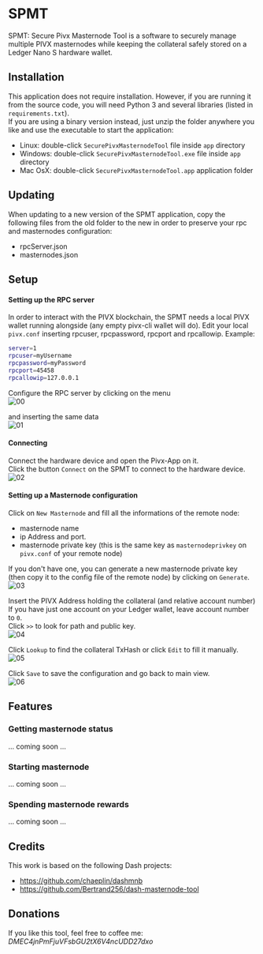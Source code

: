 # SPMT
SPMT: Secure Pivx Masternode Tool is a software to securely manage multiple PIVX masternodes while keeping the collateral safely stored on a Ledger Nano S hardware wallet.

## Installation
This application does not require installation.
However, if you are running it from the source code, you will need Python 3 and several libraries (listed in `requirements.txt`).<br> 
If you are using a binary version instead, just unzip the folder anywhere you like and use the executable to start the application:
- Linux: double-click `SecurePivxMasternodeTool` file inside `app` directory
- Windows: double-click `SecurePivxMasternodeTool.exe` file inside `app` directory
- Mac OsX: double-click `SecurePivxMasternodeTool.app` application folder

## Updating
When updating to a new version of the SPMT application, copy the following files from the old folder to the new in order to preserve your rpc and masternodes configuration:
- rpcServer.json
- masternodes.json

## Setup
#### Setting up the RPC server
In order to interact with the PIVX blockchain, the SPMT needs a local PIVX wallet running alongside (any empty pivx-cli wallet will do).
Edit your local `pivx.conf` inserting rpcuser, rpcpassword, rpcport and rpcallowip. 
Example:
```bash
server=1
rpcuser=myUsername
rpcpassword=myPassword
rpcport=45458
rpcallowip=127.0.0.1
```

Configure the RPC server by clicking on the menu
<br>![00](doc/img/00-click_setup.png)

and inserting the same data
<br>![01](doc/img/01-setup_rpc.png)

#### Connecting
Connect the hardware device and open the Pivx-App on it.<br>
Click the button `Connect` on the SPMT to connect to the hardware device.
<br>![02](doc/img/02-click_connectHW.png)

#### Setting up a Masternode configuration
Click on `New Masternode` and fill all the informations of the remote node: 
 - masternode name 
 - ip Address and port.
 - masternode private key (this is the same key as `masternodeprivkey` on `pivx.conf` of your remote node)

If you don't have one, you can generate a new masternode private key (then copy it to the config file of the remote node) by clicking on `Generate`.
<br>![03](doc/img/03-mnsetup01.png)

Insert the PIVX Address holding the collateral (and relative account number)<br>
If you have just one account on your Ledger wallet, leave account number to `0`.<br>
Click `>>` to look for path and public key.
<br>![04](doc/img/04-mnsetup02.png)

Click `Lookup` to find the collateral TxHash or click `Edit` to fill it manually.
<br>![05](doc/img/05-mnsetup03.png)

Click `Save` to save the configuration and go back to main view.
<br>![06](doc/img/06-mnsetup04.png)


## Features
### Getting masternode status
...
coming soon
...
### Starting masternode
...
coming soon
...
### Spending masternode rewards
...
coming soon
...


## Credits
This work is based on the following Dash projects:
- https://github.com/chaeplin/dashmnb
- https://github.com/Bertrand256/dash-masternode-tool


## Donations
If you like this tool, feel free to coffee me:
*DMEC4jnPmFjuVFsbGU2tX6V4ncUDD27dxo*
